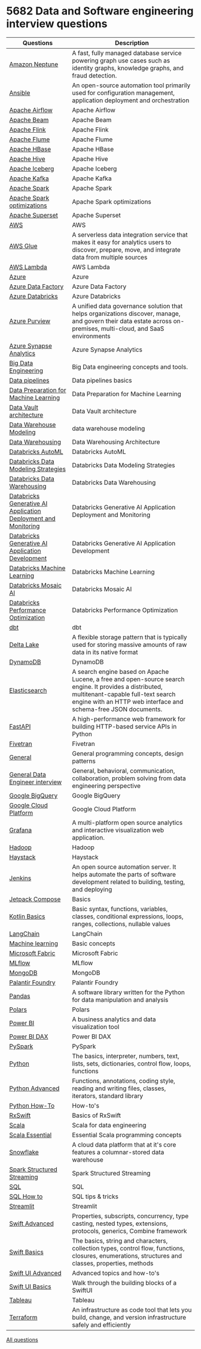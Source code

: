 # 5682 Data and Software engineering interview questions
| Questions | Description |
| --- | --- |
| [Amazon Neptune](content/amazon_neptune.md) | A fast, fully managed database service powering graph use cases such as identity graphs, knowledge graphs, and fraud detection. |
| [Ansible](content/ansible.md) | An open-source automation tool primarily used for configuration management, application deployment and orchestration |
| [Apache Airflow](content/apache_airflow.md) | Apache Airflow |
| [Apache Beam](content/apache_beam.md) | Apache Beam |
| [Apache Flink](content/apache_flink.md) | Apache Flink |
| [Apache Flume](content/apache_flume.md) | Apache Flume |
| [Apache HBase](content/apache_hbase.md) | Apache HBase |
| [Apache Hive](content/apache_hive.md) | Apache Hive |
| [Apache Iceberg](content/apache_iceberg.md) | Apache Iceberg |
| [Apache Kafka](content/apache_kafka.md) | Apache Kafka |
| [Apache Spark](content/apache_spark.md) | Apache Spark |
| [Apache Spark optimizations](content/apache_spark_optimizations.md) | Apache Spark optimizations |
| [Apache Superset](content/apache_superset.md) | Apache Superset |
| [AWS](content/aws.md) | AWS |
| [AWS Glue](content/aws_glue.md) | A serverless data integration service that makes it easy for analytics users to discover, prepare, move, and integrate data from multiple sources |
| [AWS Lambda](content/aws_lambda.md) | AWS Lambda |
| [Azure](content/azure.md) | Azure |
| [Azure Data Factory](content/azure_data_factory.md) | Azure Data Factory |
| [Azure Databricks](content/azure_databricks.md) | Azure Databricks |
| [Azure Purview](content/azure_purview.md) | A unified data governance solution that helps organizations discover, manage, and govern their data estate across on-premises, multi-cloud, and SaaS environments |
| [Azure Synapse Analytics](content/azure_synapse_analytics.md) | Azure Synapse Analytics |
| [Big Data Engineering](content/bigdata.md) | Big Data engineering concepts and tools. |
| [Data pipelines](content/data_pipelines.md) | Data pipelines basics |
| [Data Preparation for Machine Learning](content/data_preparation_for_machine_learning.md) | Data Preparation for Machine Learning |
| [Data Vault architecture](content/data_vault_architecture.md) | Data Vault architecture |
| [Data Warehouse Modeling](content/data_warehouse_modeling.md) | data warehouse modeling |
| [Data Warehousing](content/dwha.md) | Data Warehousing Architecture |
| [Databricks AutoML](content/databricks_automl.md) | Databricks AutoML |
| [Databricks Data Modeling Strategies](content/databricks_data_modeling_strategies.md) | Databricks Data Modeling Strategies |
| [Databricks Data Warehousing](content/databricks_data_warehousing.md) | Databricks Data Warehousing |
| [Databricks Generative AI Application Deployment and Monitoring](content/databricks_generative_ai_application_deployment_and_monitoring.md) | Databricks Generative AI Application Deployment and Monitoring |
| [Databricks Generative AI Application Development](content/databricks_generative_ai_application_development.md) | Databricks Generative AI Application Development |
| [Databricks Machine Learning](content/databricks_machine_learning.md) | Databricks Machine Learning |
| [Databricks Mosaic AI](content/databricks_mosaic_ai.md) | Databricks Mosaic AI |
| [Databricks Performance Optimization](content/databricks_performance_optimization.md) | Databricks Performance Optimization |
| [dbt](content/dbt.md) | dbt |
| [Delta Lake](content/delta_lake.md) | A flexible storage pattern that is typically used for storing massive amounts of raw data in its native format |
| [DynamoDB](content/dynamodb.md) | DynamoDB |
| [Elasticsearch](content/elasticsearch.md) | A search engine based on Apache Lucene, a free and open-source search engine. It provides a distributed, multitenant-capable full-text search engine with an HTTP web interface and schema-free JSON documents. |
| [FastAPI](content/fastapi.md) | A high-performance web framework for building HTTP-based service APIs in Python |
| [Fivetran](content/fivetran.md) | Fivetran |
| [General](content/general.md) | General programming concepts, design patterns |
| [General Data Engineer interview](content/general_interview.md) | General, behavioral, communication, collaboration, problem solving from data engineering perspective |
| [Google BigQuery](content/google_bigquery.md) | Google BigQuery |
| [Google Cloud Platform](content/gcp.md) | Google Cloud Platform |
| [Grafana](content/grafana.md) | A multi-platform open source analytics and interactive visualization web application. |
| [Hadoop](content/hadoop.md) | Hadoop |
| [Haystack](content/haystack.md) | Haystack |
| [Jenkins](content/jenkins.md) | An open source automation server. It helps automate the parts of software development related to building, testing, and deploying |
| [Jetpack Compose](content/jetpack_compose.md) | Basics |
| [Kotlin Basics](content/kotlin.md) | Basic syntax, functions, variables, classes, conditional expressions, loops, ranges, collections, nullable values |
| [LangChain](content/langchain.md) | LangChain |
| [Machine learning](content/machine_learning.md) | Basic concepts |
| [Microsoft Fabric](content/microsoft_fabric.md) | Microsoft Fabric |
| [MLflow](content/mlflow.md) | MLflow |
| [MongoDB](content/mongodb.md) | MongoDB |
| [Palantir Foundry](content/palantir_foundry.md) | Palantir Foundry |
| [Pandas](content/pandas.md) | A software library written for the Python for data manipulation and analysis |
| [Polars](content/polars.md) | Polars |
| [Power BI](content/power_bi.md) | A business analytics and data visualization tool |
| [Power BI DAX](content/power_bi_dax.md) | Power BI DAX |
| [PySpark](content/pyspark.md) | PySpark |
| [Python](content/python.md) | The basics, interpreter, numbers, text, lists, sets, dictionaries, control flow, loops, functions |
| [Python Advanced](content/pythonadvanced.md) | Functions, annotations, coding style, reading and writing files, classes, iterators, standard library |
| [Python How-To](content/pythonhowto.md) | How-to's |
| [RxSwift](content/rxswift.md) | Basics of RxSwift |
| [Scala](content/scala_de.md) | Scala for data engineering |
| [Scala Essential](content/scala.md) | Essential Scala programming concepts |
| [Snowflake](content/snowflake.md) | A cloud data platform that at it's core features a columnar-stored data warehouse |
| [Spark Structured Streaming](content/spark_structured_streaming.md) | Spark Structured Streaming |
| [SQL](content/sql.md) | SQL |
| [SQL How to](content/sqlhowto.md) | SQL tips & tricks |
| [Streamlit](content/streamlit.md) | Streamlit |
| [Swift Advanced](content/swiftadvanced.md) | Properties, subscripts, concurrency, type casting, nested types, extensions, protocols, generics, Combine framework |
| [Swift Basics](content/swift.md) | The basics, string and characters, collection types, control flow, functions, closures, enumerations, structures and classes, properties, methods |
| [Swift UI Advanced](content/swiftuiadvanced.md) | Advanced topics and how-to's |
| [Swift UI Basics](content/swiftui.md) | Walk through the building blocks of a SwiftUI |
| [Tableau](content/tableau.md) | Tableau |
| [Terraform](content/terraform.md) | An infrastructure as code tool that lets you build, change, and version infrastructure safely and efficiently |


[All questions](content/_all.md)
